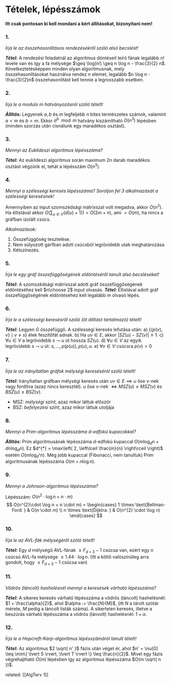 # Tételek, lépésszámok
**Itt csak pontosan ki kell mondani a kért állításokat, bizonyítani nem!**

### 1.
*Írja le az összehasonlításos rendezésekről szóló alsó becslést!*

***Tétel:*** A rendezési feladatnál az algoritmus döntéseit leíró fának legalább $n!$ levele van és így a fa mélysége $\geq \log(n!) \geq n \log n - \frac{3}{2} n$. Következtetésképpen minden olyan algoritmusnak, mely összehasonlításokat használva rendez $n$ elemet, legalább $n \log n - \frac{3}{2}n$ összehasonlítást kell tennie a legrosszabb esetben.

### 2.
*Írja le a modulo $m$ hatványozásról szóló tételt!*

***Állítás:*** Legyenek $a, b$ és $m$ legfeljebb $n$ bites természetes számok, valamint $a < m$ és $b < m$. Ekkor $a^{b} \mod m$ hatvány kiszámítható $O(n^{3})$ lépésben (minden szorzás után cisnálunk egy maradékos osztást).

### 3.
*Mennyi az Euklideszi algoritmus lépésszáma?*

***Tétel:*** Az euklideszi algoritmus során maximum $2n$ darab maradékos osztást végzünk el, tehát a lépésszám $O(n^{3})$.

### 4.
*Mennyi a szélességi keresés lépésszáma? Soroljon fel 3 alkalmazását a szélességi keresésnek!*

Amennyiben az input szomszédsági mátrixszal volt megadva, akkor $O(n^{2})$. Ha éllistával akkor $O\left( \sum_{u \in V} (d(u) + 1) \right) = O(2m + n)$, ami $= O(m)$, ha nincs a gráfban izolált csúcs.

*Alkalmazások:*
1. Összefüggőség tesztelése.
2. Nem súlyozott gárfban adott csúcsból legrövidebb utak meghatározása.
3. Kétszínezés.

### 5.
*Írja le egy gráf összefüggőségének eldöntéséről tanult alsó becsléseket!*

***Tétel:*** A szomszédsági mátrixszal adott gráf összefüggőségének eldöntéséhez kell $n\choose 2$ input olvasás.
***Tétel:*** Éllistával adott gráf összefüggőségének eldöntéséhez kell legalább $m$ olvasó lépés.

### 6.
*Írja le a szélességi keresésről szóló (öt állítást tartalmazó) tételt!*

***Tétel:*** Legyen $G$ összefüggő. A szélességi keresés lefutása után:
a) $\{ \{ p(v), \; v \} \mid v \neq s \}$ élek feszítőfát adnak.
b) Ha $uv \in E$, akkor $\lvert SZ(u) - SZ(v) \rvert \leq 1$.
c) $\forall u \in V$ a legrövidebb $s \leadsto u$ út hossza $SZ(u)$.
d) $\forall u \in V$  az egyik legrövidebb $s \leadsto u$ út: $s, \dots, p(p(u)), p(u), u$.
e) $\forall v \in V$ csúcsra $p(v) > 0$

### 7.
*Írja le az irányítatlan gráfok mélységi kereséséról szóló tételt!*

***Tétel:*** Irányítatlan gráfban mélységi keresés után $uv \in E \implies u$ őse $v$-nek vagy fordítva (azaz nincs keresztél).
$u$ őse $v$-nek $\iff MSZ(u) \leq MSZ(v)$ és $BSZ(u) \geq BSZ(v)$.

- MSZ: *mélységi szint*, azaz mikor láttuk először
- BSZ: *befelyezési szint*, azaz mikor láttuk utoljája

### 8.
*Mennyi a Prim-algoritmus lépésszáma $d$-edfokú kupacokkal?*

***Állítás:*** Prim algoritmusának lépésszáma $d$-edfokú kupaccal $O(m\log _{d}n + dn\log_{d}n)$. Ez $d^{*} = \max\left( 2, \left\lceil  \frac{m}{n}  \right\rceil \right)$ esetén $O(m\log_{d^{*}}n)$. Még jobb kupaccal (Fibonacci, nem tanultuk) Prim algoritmusának lépésszáma $O(m + n\log n)$.

### 9.
*Mennyi a Johnson-algoritmus lépésszáma?*

Lépésszám: $O(n^{2} \cdot \log n + n \cdot m)$
$$
O(n^{2}\cdot \log n + n \cdot m) = 
\begin{cases}
1 \times \text{Bellman-Ford: } & O(n \cdot m) \\
n \times \text{Dijktra: } & O(n^{2} \cdot \log n)
\end{cases}
$$

### 10.
*Írja le az AVL-fák mélységéről szóló tételt!*

***Tétel:*** Egy $d$ mélységű AVL-fának $\geq F_{d+3} - 1$ csúcsa van, ezért egy $n$ csúcsú AVL-fa mélysége $\leq 1.44 \cdot \log n$.
(Itt a költő valószínűleg arra gondolt, hogy $\leq F_{d+3} - 1$ csúcsa van)

### 11.
*Vödrös (láncolt) hashelésnél mennyi a keresések várható lépésszáma?*

***Tétel:*** A sikeres keresés várható lépésszáma a vödrös (láncolt) hashelésnél: $1 + \frac{\alpha}{2}$, ahol $\alpha := \frac{N}{M}$, (itt $N$ a tárolt szótár mérete, $M$ pedig a láncolt listák száma).
A sikertelen keresés, illetve a beszúrás várható lépésszáma a vödrös (lánvolt) hashelésnél: $1 + \alpha$.

### 12.
*Írja le a Hopcroft-Karp-algoritmus lépésszámáról tanult tételt!*

***Tétel:*** Az algoritmus $2 \sqrt{ n' }$ fázis után véget ér, ahol $n' = \nu(G) \leq \min\{ \lvert S \rvert, \lvert T \rvert \} \leq \frac{n}{2}$. Mivel egy fázis végrehajtható $O(m)$ lépésben így az algoritmus lépésszáma $O(m \sqrt{ n })$.


related: [[AlgTerv 1]]